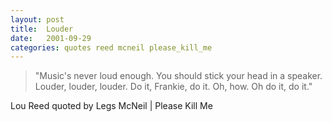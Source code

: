 ```yaml
---
layout: post
title:  Louder
date:   2001-09-29
categories: quotes reed mcneil please_kill_me
---
```


>"Music's never loud enough. You should stick your head in a speaker. Louder, louder, louder. Do it, Frankie, do it. Oh, how. Oh do it, do it."

Lou Reed quoted by Legs McNeil | Please Kill Me


[jekyll-gh]: https://github.com/mojombo/jekyll
[jekyll]:    http://jekyllrb.com
